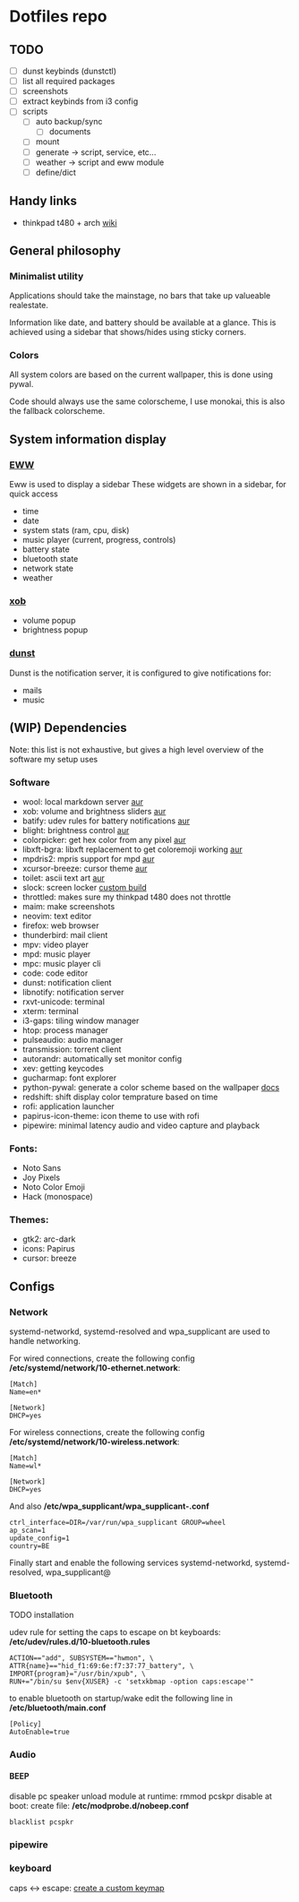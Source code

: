 # Dotfiles repo

## TODO

- [ ] dunst keybinds (dunstctl)
- [ ] list all required packages
- [ ] screenshots
- [ ] extract keybinds from i3 config
- [ ] scripts
  - [ ] auto backup/sync
    - [ ] documents 
  - [ ] mount 
  - [ ] generate -> script, service, etc...
  - [ ] weather -> script and eww module
  - [ ] define/dict

## Handy links

- thinkpad t480 + arch [wiki](https://wiki.archlinux.org/title/Lenovo_ThinkPad_T480)

## General philosophy

### Minimalist utility

Applications should take the mainstage, no bars that take up valueable realestate.

Information like date, and battery should be available at a glance.
This is achieved using a sidebar that shows/hides using sticky corners.

### Colors

All system colors are based on the current wallpaper, this is done using pywal.

Code should always use the same colorscheme, I use monokai, this is also the fallback colorscheme.

## System information display

### [EWW](https://elkowar.github.io/eww/eww.html)

Eww is used to display a sidebar
These widgets are shown in a sidebar, for quick access

- time
- date
- system stats (ram, cpu, disk)
- music player (current, progress, controls)
- battery state
- bluetooth state
- network state
- weather

### [xob](https://github.com/florentc/xob)

- volume popup
- brightness popup

### [dunst](https://dunst-project.org/documentation/)

Dunst is the notification server, it is configured to give notifications for:

- mails
- music

## (WIP) Dependencies

Note: this list is not exhaustive, but gives a high level overview of the software my setup uses

### Software

- wool: local markdown server [aur](https://aur.archlinux.org/packages/wool/)
- xob: volume and brightness sliders [aur](https://aur.archlinux.org/packages/xob/)
- batify: udev rules for battery notifications [aur](https://aur.archlinux.org/packages/batify/)
- blight: brightness control [aur](https://aur.archlinux.org/packages/blight/)
- colorpicker: get hex color from any pixel [aur](https://aur.archlinux.org/packages/colorpicker/)
- libxft-bgra: libxft replacement to get coloremoji working [aur](https://aur.archlinux.org/packages/libxft-bgra/)
- mpdris2: mpris support for mpd [aur](https://aur.archlinux.org/packages/mpdris2/)
- xcursor-breeze: cursor theme [aur](https://aur.archlinux.org/packages/xcursor-breeze/)
- toilet: ascii text art [aur](https://aur.archlinux.org/packages/toilet/)
- slock: screen locker [custom build](https://github.com/sevbesau/slock)
- throttled: makes sure my thinkpad t480 does not throttle
- maim: make screenshots
- neovim: text editor
- firefox: web browser
- thunderbird: mail client
- mpv: video player
- mpd: music player
- mpc: music player cli
- code: code editor
- dunst: notification client
- libnotify: notification server
- rxvt-unicode: terminal
- xterm: terminal
- i3-gaps: tiling window manager
- htop: process manager
- pulseaudio: audio manager
- transmission: torrent client
- autorandr: automatically set monitor config
- xev: getting keycodes
- gucharmap: font explorer
- python-pywal: generate a color scheme based on the wallpaper [docs](https://github.com/dylanaraps/pywal/wiki/Customization)
- redshift: shift display color temprature based on time
- rofi: application launcher
- papirus-icon-theme: icon theme to use with rofi
- pipewire: minimal latency audio and video capture and playback

### Fonts:

- Noto Sans
- Joy Pixels
- Noto Color Emoji
- Hack (monospace)

### Themes:
- gtk2: arc-dark
- icons: Papirus
- cursor: breeze

## Configs
### Network
systemd-networkd, systemd-resolved and wpa_supplicant are used to handle networking.

For wired connections, create the following config **/etc/systemd/network/10-ethernet.network**:
```
[Match]
Name=en*

[Network]
DHCP=yes
```


For wireless connections, create the following config **/etc/systemd/network/10-wireless.network**:
```
[Match]
Name=wl*

[Network]
DHCP=yes
```

And also **/etc/wpa_supplicant/wpa_supplicant-<if-name>.conf**
```
ctrl_interface=DIR=/var/run/wpa_supplicant GROUP=wheel
ap_scan=1
update_config=1
country=BE
```

Finally start and enable the following services
systemd-networkd, systemd-resolved, wpa_supplicant@<if-name>

### Bluetooth
TODO installation

udev rule for setting the caps to escape on bt keyboards: **/etc/udev/rules.d/10-bluetooth.rules**
```
ACTION=="add", SUBSYSTEM=="hwmon", \
ATTR{name}=="hid_f1:69:6e:f7:37:77_battery", \
IMPORT{program}="/usr/bin/xpub", \
RUN+="/bin/su $env{XUSER} -c 'setxkbmap -option caps:escape'"
```

to enable bluetooth on startup/wake edit the following line in **/etc/bluetooth/main.conf**
```
[Policy]
AutoEnable=true
```

### Audio
#### BEEP
disable pc speaker
unload module at runtime: rmmod pcskpr
disable at boot: create file: **/etc/modprobe.d/nobeep.conf**
```
blacklist pcspkr
```

### pipewire

### keyboard
caps <-> escape: [create a custom keymap](https://help.ubuntu.com/community/Customi)
